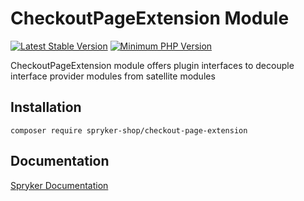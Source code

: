 # CheckoutPageExtension Module
[![Latest Stable Version](https://poser.pugx.org/spryker-shop/checkout-page-extension/v/stable.svg)](https://packagist.org/packages/spryker-shop/checkout-page-extension)
[![Minimum PHP Version](https://img.shields.io/badge/php-%3E%3D%208.2-8892BF.svg)](https://php.net/)

CheckoutPageExtension module offers plugin interfaces to decouple interface provider modules from satellite modules

## Installation

```
composer require spryker-shop/checkout-page-extension
```

## Documentation

[Spryker Documentation](https://docs.spryker.com)
